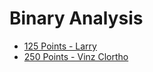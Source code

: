 # Binary Analysis

- [125 Points - Larry](125_larry.md)
- [250 Points - Vinz Clortho](250_vinz_clortho.md)